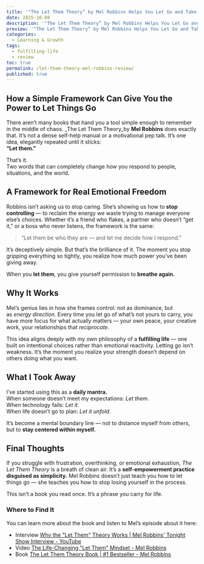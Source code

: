 ```yaml
---
title: '"The Let Them Theory” by Mel Robbins Helps You Let Go and Take Back Your Power'
date: 2025-10-08
description: '"The Let Them Theory” by Mel Robbins Helps You Let Go and Take Back Your Power'
preview: '"The Let Them Theory” by Mel Robbins Helps You Let Go and Take Back Your Power'
categories:
  - Learning & Growth
tags:
  - fulfilling-life
  - review
toc: true
permalink: /let-them-theory-mel-robbins-review/
published: true
---
```

## How a Simple Framework Can Give You the Power to Let Things Go

There aren’t many books that hand you a tool simple enough to remember in the middle of chaos. _The Let Them Theory_by **Mel Robbins** does exactly that. It’s not a dense self-help manual or a motivational pep talk. It’s one idea, elegantly repeated until it sticks:  
**“Let them.”**

That’s it.  
Two words that can completely change how you respond to people, situations, and the world.

## A Framework for Real Emotional Freedom

Robbins isn’t asking us to stop caring. She’s showing us how to **stop controlling** — to reclaim the energy we waste trying to manage everyone else’s choices. Whether it’s a friend who flakes, a partner who doesn’t “get it,” or a boss who never listens, the framework is the same:

> “Let them be who they are — and let me decide how I respond.”

It’s deceptively simple. But that’s the brilliance of it. The moment you stop gripping everything so tightly, you realize how much power you’ve been giving away.

When you **let them**, you give yourself permission to **breathe again.**

## Why It Works

Mel’s genius lies in how she frames control: not as dominance, but as _energy direction._ Every time you let go of what’s not yours to carry, you have more focus for what actually matters — your own peace, your creative work, your relationships that _reciprocate._

This idea aligns deeply with my own philosophy of a **fulfilling life** — one built on intentional choices rather than emotional reactivity. Letting go isn’t weakness. It’s the moment you realize your strength doesn’t depend on others doing what you want.

## What I Took Away

I’ve started using this as a **daily mantra.**  
When someone doesn’t meet my expectations: _Let them._  
When technology fails: _Let it._  
When life doesn’t go to plan: _Let it unfold._

It’s become a mental boundary line — not to distance myself from others, but to **stay centered within myself.**

## Final Thoughts

If you struggle with frustration, overthinking, or emotional exhaustion, _The Let Them Theory_ is a breath of clean air. It’s a **self-empowerment practice disguised as simplicity.** Mel Robbins doesn’t just teach you how to let things go — she teaches you how to stop losing yourself in the process.

This isn’t a book you read once. It’s a phrase you carry for life.

### Where to Find It

You can learn more about the book and listen to Mel’s episode about it here: 
- Interview [Why the "Let Them" Theory Works \| Mel Robbins' Tonight Show Interview - YouTube](https://youtu.be/6MBsKmLUDUM?si=TunOVpKtJX7DDYYC)
- Video [The Life-Changing "Let Them" Mindset - Mel Robbins](https://www.melrobbins.com/episode/episode-70/)
- Book [The Let Them Theory Book \| #1 Bestseller - Mel Robbins](https://www.melrobbins.com/book/the-let-them-theory/)
